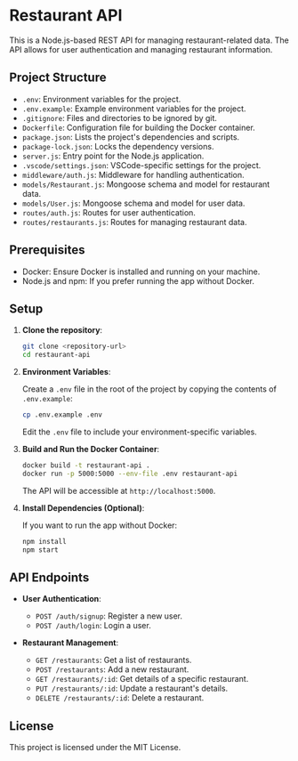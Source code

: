 
# Restaurant API

This is a Node.js-based REST API for managing restaurant-related data. The API allows for user authentication and managing restaurant information.

## Project Structure

- `.env`: Environment variables for the project.
- `.env.example`: Example environment variables for the project.
- `.gitignore`: Files and directories to be ignored by git.
- `Dockerfile`: Configuration file for building the Docker container.
- `package.json`: Lists the project's dependencies and scripts.
- `package-lock.json`: Locks the dependency versions.
- `server.js`: Entry point for the Node.js application.
- `.vscode/settings.json`: VSCode-specific settings for the project.
- `middleware/auth.js`: Middleware for handling authentication.
- `models/Restaurant.js`: Mongoose schema and model for restaurant data.
- `models/User.js`: Mongoose schema and model for user data.
- `routes/auth.js`: Routes for user authentication.
- `routes/restaurants.js`: Routes for managing restaurant data.

## Prerequisites

- Docker: Ensure Docker is installed and running on your machine.
- Node.js and npm: If you prefer running the app without Docker.

## Setup

1. **Clone the repository**:

   ```bash
   git clone <repository-url>
   cd restaurant-api
   ```

2. **Environment Variables**:

   Create a `.env` file in the root of the project by copying the contents of `.env.example`:

   ```bash
   cp .env.example .env
   ```

   Edit the `.env` file to include your environment-specific variables.

3. **Build and Run the Docker Container**:

   ```bash
   docker build -t restaurant-api .
   docker run -p 5000:5000 --env-file .env restaurant-api
   ```

   The API will be accessible at `http://localhost:5000`.

4. **Install Dependencies (Optional)**:

   If you want to run the app without Docker:

   ```bash
   npm install
   npm start
   ```

## API Endpoints

- **User Authentication**:
  - `POST /auth/signup`: Register a new user.
  - `POST /auth/login`: Login a user.

- **Restaurant Management**:
  - `GET /restaurants`: Get a list of restaurants.
  - `POST /restaurants`: Add a new restaurant.
  - `GET /restaurants/:id`: Get details of a specific restaurant.
  - `PUT /restaurants/:id`: Update a restaurant's details.
  - `DELETE /restaurants/:id`: Delete a restaurant.

## License

This project is licensed under the MIT License.
